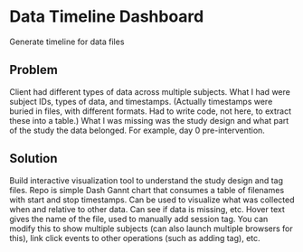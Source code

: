 # Data Timeline Dashboard
Generate timeline for data files

## Problem
Client had different types of data across multiple subjects. 
What I had were subject IDs, types of data, and timestamps. 
(Actually timestamps were buried in files, with different formats. Had to write code, not here, to extract these into a table.)
What I was missing was the study design and what part of the study the data belonged. For example, day 0 pre-intervention.

## Solution
Build interactive visualization tool to understand the study design and tag files.
Repo is simple Dash Gannt chart that consumes a table of filenames with start and stop timestamps.
Can be used to visualize what was collected when and relative to other data. 
Can see if data is missing, etc. 
Hover text gives the name of the file, used to manually add session tag.
You can modify this to show multiple subjects (can also launch multiple browsers for this), link click events to other operations (such as adding tag), etc.
